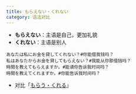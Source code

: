 ```yaml
---
title: もらえない・くれない
category: 语法对比
---
```


- **もらえない**：主语是自己，更加礼貌
- **くれない**：主语是别人

```example
あなたは私にお金を貸してくれない？#你能借我钱吗？
私はあなたからお金を貸してもらえない？#我能从你那借钱吗？
時間を教えてもらえますか。#能请你告诉我时间吗？
時間を教えてくれますか。#你能告诉我时间吗？
```

- 对比「[もらう・くれる](../ageru-morau-kureru)」
